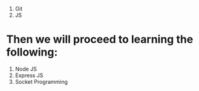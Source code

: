 1. Git 
2. JS
# Then we will proceed to learning the following:
1. Node JS 
2. Express JS
3. Socket Programming 